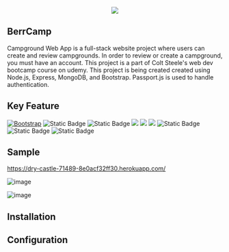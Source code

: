 <p align="center">
  <img src="https://github.com/codecinn27/campground_WebApp/assets/103735025/2f2392c6-6e9e-43a2-944e-08c045b63fb7">
</p>

## BerrCamp
Campground Web App is a full-stack website project where users can create and review campgrounds. In order to review or create a campground, you must have an account. This project is a part of Colt Steele's web dev bootcamp course on udemy.
This project is being created created using Node.js, Express, MongoDB, and Bootstrap. Passport.js is used to handle authentication.

## Key Feature

[![Bootstrap][Bootstrap.com]][Bootstrap-url]
![Static Badge](https://img.shields.io/badge/html5-%23E34F26?style=for-the-badge&logo=html5&logoColor=white&labelColor=%23FFA500&color=%23FFA500)
![Static Badge](https://img.shields.io/badge/css3-%23%23%231572B6?style=for-the-badge&logo=css3&logoColor=white&labelColor=%230047AB&color=%230047AB)
<img src="https://img.shields.io/badge/Node.js-43853D?style=for-the-badge&logo=node.js&logoColor=white">
<img src="	https://img.shields.io/badge/MongoDB-4EA94B?style=for-the-badge&logo=mongodb&logoColor=white">
<img src="https://img.shields.io/badge/Udemy-EC5252?style=for-the-badge&logo=Udemy&logoColor=white">
![Static Badge](https://img.shields.io/badge/ExpressJs-%23000000?style=for-the-badge&logo=express)
![Static Badge](https://img.shields.io/badge/passport-%2334E27A?style=for-the-badge&logo=passport&logoColor=white&labelColor=grey&color=grey)
![Static Badge](https://img.shields.io/badge/cloudinary-%233448C5?style=for-the-badge&logo=cloudinary&logoColor=white&labelColor=%236CB4EE&color=%236CB4EE)

## Sample
https://dry-castle-71489-8e0acf32ff30.herokuapp.com/

![image](https://github.com/codecinn27/campground_WebApp/assets/103735025/c9153389-bc64-4323-8594-5ab7d50a8e5c)

![image](https://github.com/codecinn27/campground_WebApp/assets/103735025/d18a0ecd-90f3-447f-a83b-148b0fd1db5c)


<!-- MARKDOWN LINKS & IMAGES -->
[Bootstrap.com]: https://img.shields.io/badge/Bootstrap-563D7C?style=for-the-badge&logo=bootstrap&logoColor=white
[Bootstrap-url]: https://getbootstrap.com


## Installation

## Configuration
